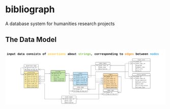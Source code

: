 # bibliograph
A database system for humanities research projects

## The Data Model

![A database diagram for the bibliograph ERD](./2022_06_14_bibliographERD.svg)

